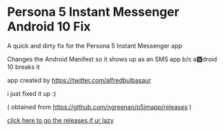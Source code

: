# Persona 5 Instant Messenger Android 10 Fix
A quick and dirty fix for the Persona 5 Instant Messenger app

Changes the Android Manifest so it shows up as an SMS app b/c a🅱️droid 10 breaks it


app created by https://twitter.com/alfredbulbasaur

i just fixed it up :)

( obtained from https://github.com/ngreenan/p5imapp/releases )

[click here to go the releases if ur lazy](https://github.com/CakeKing64/P5IM-android-10-fix/releases/tag/v2.3-a10-2)
